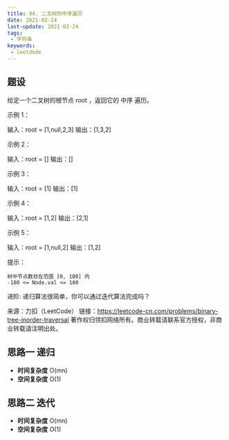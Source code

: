 ```yaml
---
title: 94. 二叉树的中序遍历
date: 2021-02-24
last-update: 2021-02-24
tags:
 - 字符串
keywords:
 - leetdode
---
```


## 题设
给定一个二叉树的根节点 root ，返回它的 中序 遍历。

 

示例 1：

输入：root = [1,null,2,3]
输出：[1,3,2]

示例 2：

输入：root = []
输出：[]

示例 3：

输入：root = [1]
输出：[1]

示例 4：

输入：root = [1,2]
输出：[2,1]

示例 5：

输入：root = [1,null,2]
输出：[1,2]

 

提示：

    树中节点数目在范围 [0, 100] 内
    -100 <= Node.val <= 100

 

进阶: 递归算法很简单，你可以通过迭代算法完成吗？

来源：力扣（LeetCode）
链接：https://leetcode-cn.com/problems/binary-tree-inorder-traversal
著作权归领扣网络所有。商业转载请联系官方授权，非商业转载请注明出处。


## 思路一 递归



- **时间复杂度** O(mn)
- **空间复杂度** O(1)
## 思路二 迭代



- **时间复杂度** O(mn)
- **空间复杂度** O(1)
